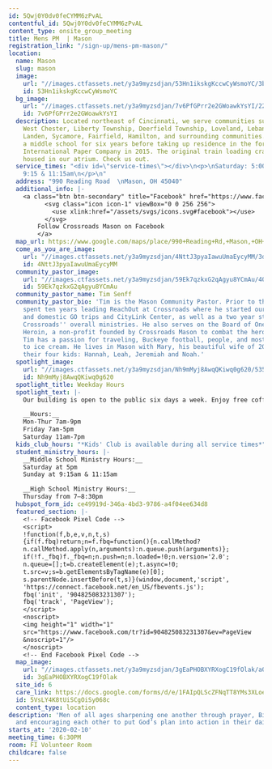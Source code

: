 ```yaml
---
id: 5Qwj0Y0dv0feCYMM6zPvAL
contentful_id: 5Qwj0Y0dv0feCYMM6zPvAL
content_type: onsite_group_meeting
title: Mens PM  | Mason
registration_link: "/sign-up/mens-pm-mason/"
location:
  name: Mason
  slug: mason
  image:
    url: "//images.ctfassets.net/y3a9myzsdjan/53Hn1ikskgKccwCyWsmoYC/3b5c7501c3e22a7c642b907da144aa34/locations-mason.jpg"
    id: 53Hn1ikskgKccwCyWsmoYC
  bg_image:
    url: "//images.ctfassets.net/y3a9myzsdjan/7v6PfGPrr2e2GWoawkYsYI/22c999d3faf945ef8e82602c67b90ec4/crossroads-church-mason-bg2.jpg"
    id: 7v6PfGPrr2e2GWoawkYsYI
  description: Located northeast of Cincinnati, we serve communities such as Mason,
    West Chester, Liberty Township, Deerfield Township, Loveland, Lebanon, Maineville,
    Landen, Sycamore, Fairfield, Hamilton, and surrounding communities. We met in
    a middle school for six years before taking up residence in the former home of
    International Paper Company in 2015. The original train loading crane is still
    housed in our atrium. Check us out.
  service_times: "<div id=\"service-times\"></div>\n<p>\nSaturday: 5:00pm  \nSunday:
    9:15 & 11:15am\n</p>\n"
  address: "990 Reading Road  \nMason, OH 45040"
  additional_info: |-
    <a class="btn btn-secondary" title="Facebook" href="https://www.facebook.com/Crossroads-Mason-2081098365487872/">
          <svg class="icon icon-1" viewBox="0 0 256 256">
            <use xlink:href="/assets/svgs/icons.svg#facebook"></use>
          </svg>
        Follow Crossroads Mason on Facebook
        </a>
  map_url: https://www.google.com/maps/place/990+Reading+Rd,+Mason,+OH+45040/@39.339405,-84.3387407,17z/data=!3m1!4b1!4m5!3m4!1s0x8840575cc4e6c341:0xb6714fdf9bc69e40!8m2!3d39.339405!4d-84.336552
  come_as_you_are_image:
    url: "//images.ctfassets.net/y3a9myzsdjan/4NttJ3pyaIawuUmaEycyMM/3dfcc01867c451ac096e56e4099eef9a/crossroads-church-come-as-you-are.jpg"
    id: 4NttJ3pyaIawuUmaEycyMM
  community_pastor_image:
    url: "//images.ctfassets.net/y3a9myzsdjan/59Ek7qzkxG2qAgyu8YCmAu/40bd5a9054ed0c9bd9c0a451123f1d52/crossroads-church-tim-senff.jpg"
    id: 59Ek7qzkxG2qAgyu8YCmAu
  community_pastor_name: Tim Senff
  community_pastor_bio: 'Tim is the Mason Community Pastor. Prior to this role, he
    spent ten years leading ReachOut at Crossroads where he started our international
    and domestic GO trips and CityLink Center, as well as a two year stint leading
    Crossroads'' overall ministries. He also serves on the Board of OneCity Against
    Heroin, a non-profit founded by Crossroads Mason to combat the heroin epidemic.
    Tim has a passion for traveling, Buckeye football, people, and most anything related
    to ice cream. He lives in Mason with Mary, his beautiful wife of 20 years, and
    their four kids: Hannah, Leah, Jeremiah and Noah.'
  spotlight_image:
    url: "//images.ctfassets.net/y3a9myzsdjan/Nh9mMyj8AwqQKiwq0g620/535c84c71175b977ee4fc365c23e1f0f/crossroads-church-open.jpg"
    id: Nh9mMyj8AwqQKiwq0g620
  spotlight_title: Weekday Hours
  spotlight_text: |-
    Our building is open to the public six days a week. Enjoy free coffee, wi-fi and plenty of couches. Come for a meeting, just to hang out with friends, or even for a quiet place to read or pray.

    __Hours:__
    Mon-Thur 7am-9pm
    Friday 7am-5pm
    Saturday 11am-7pm
  kids_club_hours: "*Kids' Club is available during all service times*"
  student_ministry_hours: |-
    __Middle School Ministry Hours:__
    Saturday at 5pm
    Sunday at 9:15am & 11:15am

    __High School Ministry Hours:__
    Thursday from 7–8:30pm
  hubspot_form_id: ce49919d-346a-4bd3-9786-a4f04ee634d8
  featured_section: |-
    <!-- Facebook Pixel Code -->
    <script>
    !function(f,b,e,v,n,t,s)
    {if(f.fbq)return;n=f.fbq=function(){n.callMethod?
    n.callMethod.apply(n,arguments):n.queue.push(arguments)};
    if(!f._fbq)f._fbq=n;n.push=n;n.loaded=!0;n.version='2.0';
    n.queue=[];t=b.createElement(e);t.async=!0;
    t.src=v;s=b.getElementsByTagName(e)[0];
    s.parentNode.insertBefore(t,s)}(window,document,'script',
    'https://connect.facebook.net/en_US/fbevents.js');
    fbq('init', '904825083231307');
    fbq('track', 'PageView');
    </script>
    <noscript>
    <img height="1" width="1"
    src="https://www.facebook.com/tr?id=904825083231307&ev=PageView
    &noscript=1"/>
    </noscript>
    <!-- End Facebook Pixel Code -->
  map_image:
    url: "//images.ctfassets.net/y3a9myzsdjan/3gEaPHOBXYRXogC19fOlak/a048f1caafb6fa5bbd7dbcce3bbe0875/Screen_Shot_2019-11-15_at_2.47.58_PM.png"
    id: 3gEaPHOBXYRXogC19fOlak
  site_id: 6
  care_link: https://docs.google.com/forms/d/e/1FAIpQLScZFNqTT8YMs3XLoeXoWJglISLA-XMqkBpoBoBpmor35-U5vA/viewform
  id: 5VsLY4K8tUiSCgOiSy068c
  content_type: location
description: 'Men of all ages sharpening one another through prayer, Bible study,
  and encouraging each other to put God’s plan into action in their daily lives. '
starts_at: '2020-02-10'
meeting_time: 6:30PM
room: FI Volunteer Room
childcare: false
---
```


